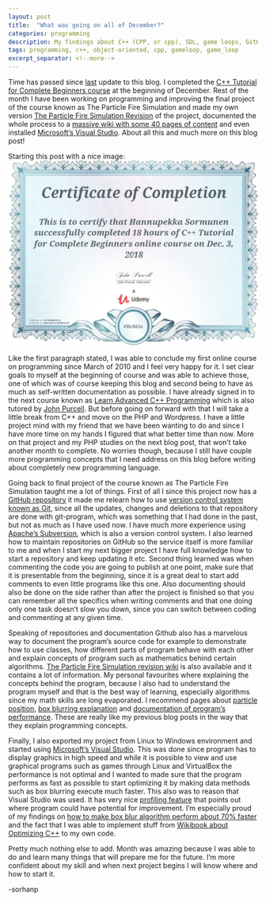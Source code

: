 ```yaml
---
layout: post
title:  "What was going on all of December?"
categories: programming
description: My findings about C++ (CPP, or cpp), SDL, game loops, GitHub documenting, code documentation and writing code wiki's
tags: programming, c++, object-oriented, cpp, gameloop, game_loop
excerpt_separator: <!--more-->
---
```


[last]:https://sorhanp.github.io/programming/2018/11/30/Monthy-Recap-November.html
[particlefire_home_page]:https://sorhanp.github.io/particlefire-revision/
[cppbeginners]:https://www.udemy.com/share/1000sQBEUccF1bRX4=/
[visual_studio]:https://visualstudio.microsoft.com/
[wiki_particlefire]:https://github.com/sorhanp/particlefire-revision/wiki
[johnpurcell]:https://caveofprogramming.com/
[sdl]:https://www.libsdl.org/
[cppadvanced]:https://www.udemy.com/share/1000MSBEUccF1bRX4=/
[github_repo]:https://github.com/sorhanp/particlefire-revision
[git]:https://git-scm.com/
[subversion]:https://subversion.apache.org/
[particle_position]:https://github.com/sorhanp/particlefire-revision/wiki/Position-and-movement
[box_blur]:https://github.com/sorhanp/particlefire-revision/wiki/Box-blur
[performance_overview]:https://github.com/sorhanp/particlefire-revision/wiki/Performance-overview
[performance_boxblur]:https://github.com/sorhanp/particlefire-revision/wiki/Performance-overview#improving-the-box-blur-algorithm
[cpp_optimizer]:https://en.wikibooks.org/wiki/Optimizing_C%2B%2B
[vs_profiler]:https://docs.microsoft.com/en-us/visualstudio/profiling/profiling-feature-tour?view=vs-2017

Time has passed since [last][last] update to this blog. I completed the [C++ Tutorial for Complete Beginners course][cppbeginners] at the beginning of December. Rest of the month I have been working on programming and improving the final project of the course known as The Particle Fire Simulation and made my own version [The Particle Fire Simulation Revision][particlefire_home_page] of the project, documented the whole process to a [massive wiki with some 40 pages of content][wiki_particlefire] and even installed [Microsoft’s Visual Studio][visual_studio]. About all this and much more on this blog post!<!--more-->

Starting this post with a nice image:
![Classes with inheritance](/assets/certificate.png)

Like the first paragraph stated, I was able to conclude my first online course on programming since March of 2010 and I feel very happy for it. I set clear goals to myself at the beginning of course and was able to achieve those, one of which was of course keeping this blog and second being to have as much as self-written documentation as possible. I have already signed in to the next course known as [Learn Advanced C++ Programming][cppadvanced] which is also tutored by [John Purcell][johnpurcell]. But before going on forward with that I will take a little break from C++ and move on the PHP and Wordpress. I have a little project mind with my friend that we have been wanting to do and since I have more time on my hands I figured that what better time than now. More on that project and my PHP studies on the next blog post, that won’t take another month to complete. No worries though, because I still have couple more programming concepts that I need address on this blog before writing about completely new programming language.

Going back to final project of the course known as The Particle Fire Simulation taught me a lot of things. First of all I since this project now has a [GitHub repository][github_repo] it made me relearn how to use [version control system known as Git][git], since all the updates, changes and deletions to that repository are done with git-program, which was something that I had done in the past, but not as much as I have used now. I have much more experience using [Apache’s Subversion][subversion], which is also a version control system. I also learned how to maintain repositories on GitHub so the service itself is more familiar to me and when I start my next bigger project I have full knowledge how to start a repository and keep updating it etc. Second thing learned was when commenting the code you are going to publish at one point, make sure that it is presentable from the beginning, since it is a great deal to start add comments to even little programs like this one. Also documenting should also be done on the side rather than after the project is finished so that you can remember all the specifics when writing comments and that one doing only one task doesn’t slow you down, since you can switch between coding and commenting at any given time.

Speaking of repositories and documentation Github also has a marvelous way to document the program’s source code for example to demonstrate how to use classes, how different parts of program behave with each other and explain concepts of program such as mathematics behind certain algorithms. [The Particle Fire Simulation revision wiki][wiki_particlefire] is also available and it contains a lot of information. My personal favourites where explaining the concepts behind the program, because I also had to understand the program myself and that is the best way of learning, especially algorithms since my math skills are long evaporated. I recommend pages about [particle position][particle_position], [box blurring explanation][box_blur] and [documentation of program’s performance][performance_overview]. These are really like my previous blog posts in the way that they explain programming concepts.

Finally, I also exported my project from Linux to Windows environment and started using [Microsoft’s Visual Studio][visual_studio]. This was done since program has to display graphics in high speed and while it is possible to view and use graphical programs such as  games through Linux and VirtualBox the performance is not optimal and I wanted to made sure that the program performs as fast as possible to start optimizing it by making data methods such as box blurring execute much faster. This also was to reason that Visual Studio was used. It has very nice [profiling feature][vs_profiler] that points out where program could have potential for improvement. I’m especially proud of my findings on [how to make box blur algorithm perform about 70% faster][performance_boxblur] and the fact that I was able to implement stuff from [Wikibook about Optimizing C++][cpp_optimizer] to my own code.

Pretty much nothing else to add. Month was amazing because I was able to do and learn many things that will prepare me for the future. I’m more confident about my skill and when next project begins I will know where and how to start it.

-sorhanp